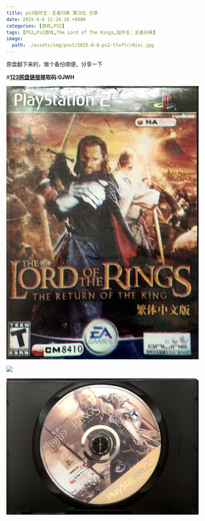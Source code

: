 ```yaml
---
title: ps2指环王：王者归来 繁汉化 分享
date: 2025-8-8 11:24:16 +0800
categories: [游戏,PS2]
tags: [PS2,Ps2游戏,The Lord of The Rings,指环王：王者归来]
image:
  path: ./assets/img/post/2025-8-8-ps2-tloftr/disc.jpg
---
```


原盘翻下来的，做个备份顺便，分享一下

#**[123网盘链接](https://www.123684.com/s/xeB5Vv-wWNk3)提取码:0JWH**

![](./assets/img/post/2025-8-8-ps2-tloftr/a.jpg)

![](./assets/img/post/2025-8-8-ps2-tloftr/b.jpg)

![](./assets/img/post/2025-8-8-ps2-tloftr/disc.jpg)









